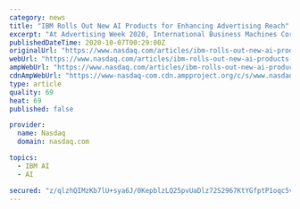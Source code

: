 ```yaml
---
category: news
title: "IBM Rolls Out New AI Products for Enhancing Advertising Reach"
excerpt: "At Advertising Week 2020, International Business Machines Corporation IBM announced the addition of three new AI-enabled offerings that will help advertising businesses to expand business reach while maintaining data privacy of the consumers."
publishedDateTime: 2020-10-07T00:29:00Z
originalUrl: "https://www.nasdaq.com/articles/ibm-rolls-out-new-ai-products-for-enhancing-advertising-reach-2020-10-06"
webUrl: "https://www.nasdaq.com/articles/ibm-rolls-out-new-ai-products-for-enhancing-advertising-reach-2020-10-06"
ampWebUrl: "https://www.nasdaq.com/articles/ibm-rolls-out-new-ai-products-for-enhancing-advertising-reach-2020-10-06?amp"
cdnAmpWebUrl: "https://www-nasdaq-com.cdn.ampproject.org/c/s/www.nasdaq.com/articles/ibm-rolls-out-new-ai-products-for-enhancing-advertising-reach-2020-10-06?amp"
type: article
quality: 69
heat: 69
published: false

provider:
  name: Nasdaq
  domain: nasdaq.com

topics:
  - IBM AI
  - AI

secured: "z/qlzhQIMzKb7lU+sya6J/0KepblzLQ25pvUaDlz72S2967KtYGfptP1oqc5v8LvdreltdLbxPAiCMyRk5JtMbvL60Rw53rVmgKSS/YkJAj29EOfJ3XNEGWOqF4PcqbdVnVj2SgJbXIoXrYionKD7I+gLvDiH5u71PkOUy/OfhZ/wSaZRkXOypO2uUNWHlI6J3DRJTGdfBJw6H8PCsD3wjoNF6QH/BKE623Y0Dy36X4mck2z+nhvMDh2qb/ZcgSN0a1p4uH7o1sFeInufTPZerWsomT1f7DpiHh98po64tuSkXDvdE5A+q7MbePdD8hcp8Z6wE8ARAvD8ECrSUt0XcVV1NB+8LQy1knnD+dE8RE=;voB8vaWE3g3EsrcfkVI3yA=="
---
```


